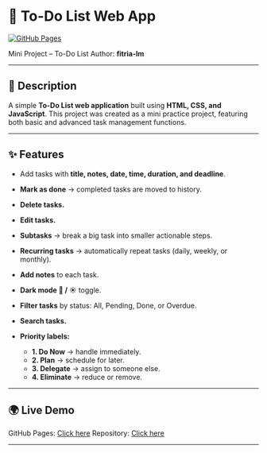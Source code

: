 # 📝 To-Do List Web App

[![GitHub Pages](https://img.shields.io/badge/Deploy-GitHub%20Pages-brightgreen)](https://fitria-lm.github.io/todo-app/)

Mini Project – To-Do List
Author: **fitria-lm**

---

## 🚀 Description

A simple **To-Do List web application** built using **HTML, CSS, and JavaScript**.
This project was created as a mini practice project, featuring both basic and advanced task management functions.

---

## ✨ Features

* Add tasks with **title, notes, date, time, duration, and deadline**.
* **Mark as done** → completed tasks are moved to history.
* **Delete tasks.**
* **Edit tasks.**
* **Subtasks** → break a big task into smaller actionable steps.
* **Recurring tasks** → automatically repeat tasks (daily, weekly, or monthly).
* **Add notes** to each task.
* **Dark mode 🌙 / ☀️** toggle.
* **Filter tasks** by status: All, Pending, Done, or Overdue.
* **Search tasks.**
* **Priority labels:**

  * **1. Do Now** → handle immediately.
  * **2. Plan** → schedule for later.
  * **3. Delegate** → assign to someone else.
  * **4. Eliminate** → reduce or remove.

---

## 🌍 Live Demo

GitHub Pages: [Click here](https://fitria-lm.github.io/todo-app/)
Repository: [Click here](https://github.com/fitria-lm/todo-app)

---
